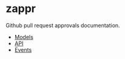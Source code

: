 # zappr

Github pull request approvals documentation.

* [Models](models.md)
* [API](api.md)
* [Events](events.md)
